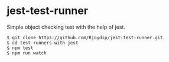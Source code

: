 # jest-test-runner

Simple object checking test with the help of jest.

```
$ git clone https://github.com/Rjoydip/jest-test-runner.git
$ cd test-runners-with-jest
$ npm test
$ npm run watch
```
